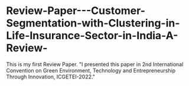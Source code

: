 # Review-Paper---Customer-Segmentation-with-Clustering-in-Life-Insurance-Sector-in-India-A-Review-

This is my first Review Paper. 
"I  presented this paper in 2nd International Convention on Green Environment, Technology and Entrepreneurship Through Innovation, ICGETEI-2022."
